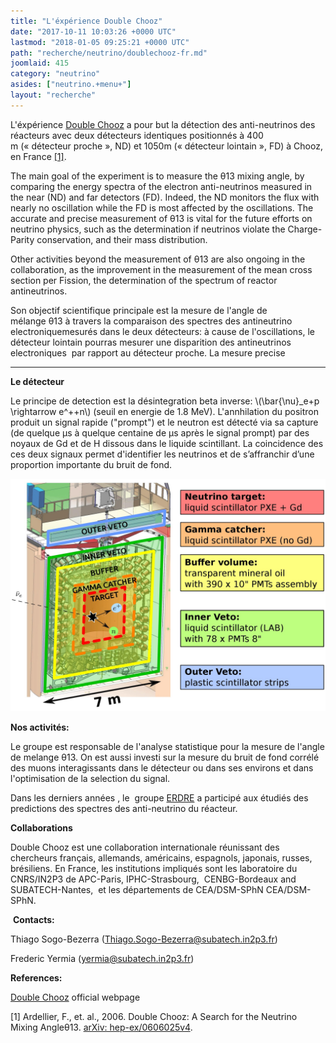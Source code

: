 ```yaml
---
title: "L'éxpérience Double Chooz"
date: "2017-10-11 10:03:26 +0000 UTC"
lastmod: "2018-01-05 09:25:21 +0000 UTC"
path: "recherche/neutrino/doublechooz-fr.md"
joomlaid: 415
category: "neutrino"
asides: ["neutrino.+menu+"]
layout: "recherche"
---
```

L'éxpérience [Double Chooz](http://doublechooz.in2p3.fr/Status_and_News/status_and_news.php) a pour but la détection des anti-neutrinos des réacteurs avec deux détecteurs identiques positionnés à 400 m (« détecteur proche », ND) et 1050m (« détecteur lointain », FD) à Chooz, en France [\[1\]](https://arxiv.org/abs/hep-ex/0606025). 

The main goal of the experiment is to measure the θ13 mixing angle, by comparing the energy spectra of the electron anti-neutrinos measured in the near (ND) and far detectors (FD). Indeed, the ND monitors the flux with nearly no oscillation while the FD is most affected by the oscillations. The accurate and precise measurement of θ13 is vital for the future efforts on neutrino physics, such as the determination if neutrinos violate the Charge-Parity conservation, and their mass distribution. 

Other activities beyond the measurement of θ13 are also ongoing in the collaboration, as the improvement in the measurement of the mean cross section per Fission, the determination of the spectrum of reactor antineutrinos.

Son objectif scientifique principale est la mesure de l'angle de mélange θ13 à travers la comparaison des spectres des antineutrino electroniquemesurés dans le deux détecteurs: à cause de l'oscillations, le détecteur lointain pourras mesurer une disparition des antineutrinos electroniques  par rapport au détecteur proche. La mesure precise 

* * *

**Le détecteur**

Le principe de detection est la désintegration beta inverse: \\(\\bar{\\nu}\_e+p \\rightarrow e^++n\\) (seuil en energie de 1.8 MeV). L'annhilation du positron produit un signal rapide ("prompt") et le neutron est détecté via sa capture (de quelque µs à quelque centaine de µs après le signal prompt) par des noyaux de Gd et de H dissous dans le liquide scintillant. La coincidence des ces deux signaux permet d'identifier les neutrinos et de s’affranchir d’une proportion importante du bruit de fond.

![DC detector](images/DoubleChooz/DC-detector.jpg)

**Nos activités:**

Le groupe est responsable de l'analyse statistique pour la mesure de l'angle de melange θ13. On est aussi investi sur la mesure du bruit de fond corrélé des muons interagissants dans le détecteur ou dans ses environs et dans l'optimisation de la selection du signal. 

Dans les derniers années , le  groupe [ERDRE](en/research/nuclear-and-environment/erdre/about) a participé aux étudiés des predictions des spectres des anti-neutrino du réacteur. 

**Collaborations**

Double Chooz est une collaboration internationale réunissant des chercheurs français, allemands, américains, espagnols, japonais, russes, brésiliens. En France, les institutions impliqués sont les laboratoire du CNRS/IN2P3 de APC-Paris, IPHC-Strasbourg,  CENBG-Bordeaux and SUBATECH-Nantes,  et les départements de CEA/DSM-SPhN CEA/DSM-SPhN. 

 ****Contacts:****

Thiago Sogo-Bezerra ([Thiago.Sogo-Bezerra@subatech.in2p3.fr](mailto:Thiago.Sogo-Bezerra@subatech.in2p3.fr)) 

Frederic Yermia ([yermia@subatech.in2p3.fr](mailto:yermia@subatech.in2p3.fr)) [](mailto:yermia@subatech.in2p3.fr)

**References:**

[Double Chooz](http://doublechooz.in2p3.fr/Status_and_News/status_and_news.php) official webpage

\[1\] Ardellier, F., et. al., 2006. Double Chooz: A Search for the Neutrino Mixing Angleθ13. [arXiv: hep-ex/0606025v4](https://arxiv.org/abs/hep-ex/0606025).
